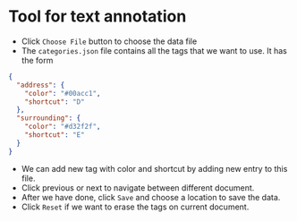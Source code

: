 # Tool for text annotation
- Click `Choose File` button to choose the data file
- The `categories.json` file contains all the tags that we want to use. It has the form
```json
{
  "address": {
    "color": "#00acc1",
    "shortcut": "D"
  },
  "surrounding": {
    "color": "#d32f2f",
    "shortcut": "E"
  }
}
```
- We can add new tag with color and shortcut by adding new entry to this file.
- Click previous or next to navigate between different document.
- After we have done, click `Save` and choose a location to save the data.
- Click `Reset` if we want to erase the tags on current document.

